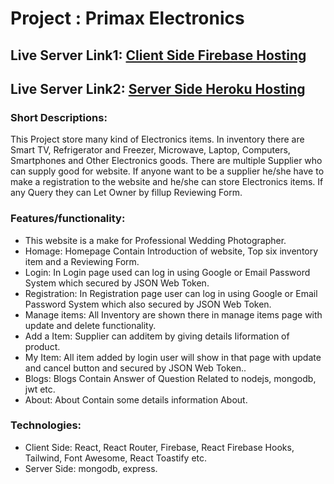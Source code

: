 # Project : Primax Electronics

## Live Server Link1: [Client Side Firebase Hosting](https://primax-electronics.web.app/)
## Live Server Link2: [Server Side Heroku Hosting](https://primax-electronics.herokuapp.com/)

### Short Descriptions:
This Project store many kind of Electronics items.
In inventory there are Smart TV, Refrigerator and Freezer, Microwave, Laptop, Computers, Smartphones and Other Electronics goods.
There are multiple Supplier who can supply good for website.
If anyone want to be a supplier he/she have to make a registration to the website and he/she can store Electronics items. If any Query they can Let Owner by fillup Reviewing Form.

### Features/functionality:

* This website is a make for Professional Wedding Photographer. 
* Homage: Homepage Contain Introduction of website, Top six inventory item  and a  Reviewing Form.
* Login: In Login page used can log in using Google or Email Password System which secured by JSON Web Token.
* Registration: In Registration page user can log in using Google or Email Password System which also secured by JSON Web Token.
* Manage items: All Inventory are shown there in manage items page with update and delete functionality.
* Add a Item: Supplier can additem by giving details Iiformation of product.
* My Item: All item added by login user will show in that page with update and cancel button and secured by JSON Web Token..
* Blogs: Blogs Contain Answer of Question Related to nodejs, mongodb, jwt etc.
* About: About Contain some details information About.

### Technologies:
* Client Side: React, React Router, Firebase, React Firebase Hooks, Tailwind, Font Awesome, React Toastify etc.
* Server Side: mongodb, express.
